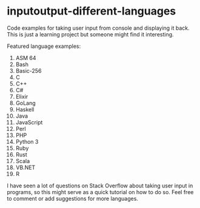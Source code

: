 # inputoutput-different-languages

Code examples for taking user input from console and displaying it back. This is just a learning project but someone might find it interesting.

Featured language examples:

1. ASM 64
2. Bash
3. Basic-256
4. C
5. C++
6. C#
7. Elixir
8. GoLang
9. Haskell
10. Java
11. JavaScript
12. Perl
13. PHP
14. Python 3
15. Ruby
16. Rust
17. Scala
18. VB.NET
19. R

I have seen a lot of questions on Stack Overflow about taking user input in programs, so this might serve as a quick tutorial on how to do so.
Feel free to comment or add suggestions for more languages.
